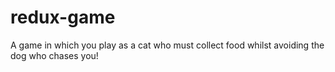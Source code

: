 # redux-game
A game in which you play as a cat who must collect food whilst avoiding the dog who chases you!
